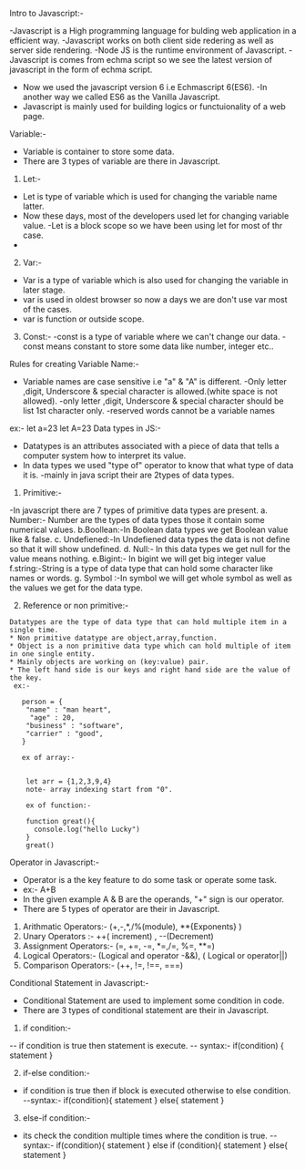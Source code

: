 Intro to Javascript:-

-Javascript is a High programming language for bulding web application in a efficient way.
-Javascript works on both client side redering as well as server side rendering.
-Node JS is the runtime environment of Javascript.
-Javascript is comes from echma script so we see the latest version of javascript in the form of echma 
script.
- Now we used the javascript version 6 i.e Echmascript 6(ES6).
-In another way we called ES6 as the Vanilla Javascript.
- Javascript is mainly used for building logics or functuionality of a web page.  



Variable:-
- Variable is container to store some data.
- There are 3 types of variable are there in Javascript.
1. Let:-

- Let is type of variable which is used for changing the variable name latter.
- Now these days, most of the developers used let for changing variable value.
-Let is a block scope so we have been using let for most of thr case.
-

2. Var:-

- Var is a type of variable which is also used for changing the variable in later
stage.
- var is used in oldest browser so now a days we are don't use  var most of the 
cases.
- var is function or outside scope.

3. Const:-
-const is a type of variable where we can't change our data.
-const means constant to store some data like number, integer etc..

  Rules for creating Variable Name:-

- Variable names are case sensitive i.e "a" & "A" is different.
-Only letter ,digit, Underscore & special character is allowed.(white space is not allowed).
-only letter ,digit, Underscore & special character should be list 1st character only.
-reserved words cannot be a variable names

ex:-
let a=23
let A=23
Data types in JS:-
- Datatypes is an attributes associated with a piece of data that tells a computer system how to interpret its value.
- In data types we used "type of" operator to know that what type of data it is.
-mainly in java script their are 2types of data types.
 1. Primitive:-

-In javascript there are 7 types of primitive data types are present.
    a. Number:- Number are the types of data types those it contain some numerical values.
     b.Boollean:-In Boolean data types  we get Boolean value like & false.
    c. Undefiened:-In Undefiened data types the data is not define so that
    it will show     undefined.
    d. Null:- In this data types we get null for the value means nothing.
    e.Bigint:-	In bigint we will get big integer value
    f.string:-String is a type of data type that can hold some character like names or words.
    g. Symbol :-In symbol we will get whole symbol as well as the values we
    get for the data  type.


   2. Reference or non primitive:-

    Datatypes are the type of data type that can hold multiple item in a single time.
    * Non primitive datatype are object,array,function.
    * Object is a non primitive data type which can hold multiple of item in one single entity.
    * Mainly objects are working on (key:value) pair.
    * The left hand side is our keys and right hand side are the value of the key.
     ex:-

       person = {
        "name" : "man heart",
         "age" : 20,
        "business" : "software",
        "carrier" : "good",
       }

       ex of array:-
        

        let arr = {1,2,3,9,4}
        note- array indexing start from "0".

        ex of function:-

        function great(){
          console.log("hello Lucky")
        }
        great()


Operator in Javascript:-

* Operator is a the key feature to do some task or operate some task.
* ex:- A+B
* In the given example A & B are the operands, "+" sign is our operator.
* There are 5 types of operator are their in Javascript.

1. Arithmatic Operators:- (+,-,*,/%(module),  **{Exponents}   )
2. Unary Operators :-  ++( increment) , --(Decrement)
3. Assignment Operators:- (=, +=, -=, *=,/=, %=, **=)
4. Logical Operators:- (Logical and operator -&&), ( Logical or operator||)
5. Comparison Operators:- (++, !=, !==, ===)

Conditional Statement in Javascript:-

* Conditional Statement are used to implement some condition in code.
* There are 3 types of conditional statement are their in Javascript.

1. if condition:-

-- if condition is true then statement is execute.
-- syntax:-
if(condition) {
  statement
}

2. if-else condition:-
* if condition is true then if block is executed otherwise to else condition.
--syntax:-
if(condition){
  statement
} else{
  statement
}

3. else-if condition:-

 * its check the condition multiple times where the condition is true.
--syntax:-
if(condition){
  statement
} else if (condition){
  statement
} else{
  statement
}